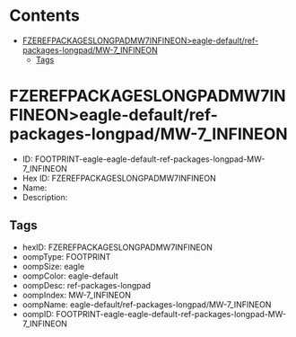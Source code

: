 



Contents
========

* [FZEREFPACKAGESLONGPADMW7INFINEON>eagle-default/ref-packages-longpad/MW-7_INFINEON](#fzerefpackageslongpadmw7infineoneagle-defaultref-packages-longpadmw-7_infineon)
	* [Tags](#tags)

# FZEREFPACKAGESLONGPADMW7INFINEON>eagle-default/ref-packages-longpad/MW-7_INFINEON

- ID: FOOTPRINT-eagle-eagle-default-ref-packages-longpad-MW-7_INFINEON
- Hex ID: FZEREFPACKAGESLONGPADMW7INFINEON
- Name: 
- Description: 

## Tags

- hexID: FZEREFPACKAGESLONGPADMW7INFINEON
- oompType: FOOTPRINT
- oompSize: eagle
- oompColor: eagle-default
- oompDesc: ref-packages-longpad
- oompIndex: MW-7_INFINEON
- oompName: eagle-default/ref-packages-longpad/MW-7_INFINEON
- oompID: FOOTPRINT-eagle-eagle-default-ref-packages-longpad-MW-7_INFINEON
